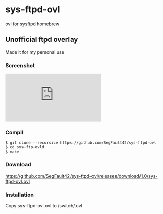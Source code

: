 # sys-ftpd-ovl
ovl for sysftpd homebrew

## Unofficial ftpd overlay

Made it for my personal use

### Screenshot
![](https://gbatemp.net/proxy.php?image=https%3A%2F%2Fi.gyazo.com%2F50c537fc9fe3bd6d8cf91802586e3676.jpg&hash=a2328c327baacd6ab25774a4d0fa2a0d)

### Compil

```
$ git clone --recursice https://github.com/SegFault42/sys-ftpd-ovl
$ cd sys-ftp-ovld
$ make
```

### Download

https://github.com/SegFault42/sys-ftpd-ovl/releases/download/1.0/sys-ftpd-ovl.ovl

### Installation

Copy sys-ftpd-ovl.ovl to /switch/.ovl
